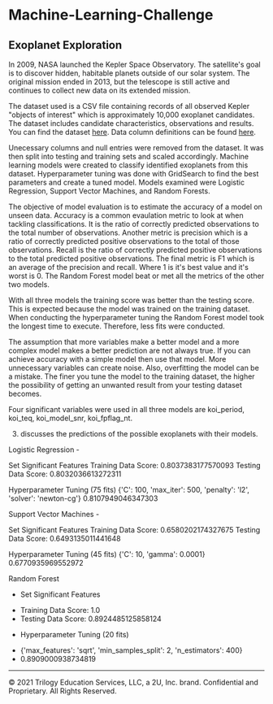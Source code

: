 # Machine-Learning-Challenge
## Exoplanet Exploration

In 2009, NASA launched the Kepler Space Observatory.  The satellite's goal is to discover hidden, habitable planets outside of our solar system.  The original mission ended in 2013, but the telescope is still active and continues to collect new data on its extended mission.

The dataset used is a CSV file containing records of all observed Kepler "objects of interest" which is approximately 10,000 exoplanet candidates.  The dataset includes candidate characteristics, observations and results.  You can find the dataset [here](https://www.kaggle.com/nasa/kepler-exoplanet-search-results).  Data column definitions can be found [here](https://exoplanetarchive.ipac.caltech.edu/docs/API_kepcandidate_columns.html).

Unecessary columns and null entries were removed from the dataset.  It was then split into testing and training sets and scaled accordingly.  Machine learning models were created to classify identified exoplanets from this dataset. Hyperparameter tuning was done with GridSearch to find the best parameters and create a tuned model.  Models examined were Logistic Regression, Support Vector Machines, and Random Forests.  

The objective of model evaluation is to estimate the accuracy of a model on unseen data.  Accuracy is a common evaulation metric to look at when tackling classifications.  It is the ratio of correctly predicted observations to the total number of observations.  Another metric is precision which is a ratio of correctly predicted positive observations to the total of those observations.  Recall is the ratio of correctly predicted positive observations to the total predicted positive observations.  The final metric is F1 which is an average of the precision and recall.  Where 1 is it's best value and it's worst is 0.  The Random Forest model beat or met all the metrics of the other two models.

With all three models the training score was better than the testing score.  This is expected because the model was trained on the training dataset.  When conducting the hyperparameter tuning the Random Forest model took the longest time to execute.  Therefore, less fits were conducted.

The assumption that more variables make a better model and a more complex model makes a better prediction are not always true.  If you can achieve accuracy with a simple model then use that model.  More unnecessary variables can create noise.  Also, overfitting the model can be a mistake.  The finer you tune the model to the training dataset, the higher the possibility of getting an unwanted result from your testing dataset becomes.

Four significant variables were used in all three models are koi_period, koi_teq, koi_model_snr, koi_fpflag_nt.  



3. discusses the predictions of the possible exoplanets with their models.

Logistic Regression - 

Set Significant Features
Training Data Score: 0.8037383177570093
Testing Data Score: 0.8032036613272311

Hyperparameter Tuning (75 fits)
{'C': 100, 'max_iter': 500, 'penalty': 'l2', 'solver': 'newton-cg'}
0.8107949046347303

Support Vector Machines -

Set Significant Features
Training Data Score: 0.6580202174327675
Testing Data Score: 0.6493135011441648

Hyperparameter Tuning (45 fits)
{'C': 10, 'gamma': 0.0001}
0.6770935969552972

Random Forest
* Set Significant Features
- Training Data Score: 1.0
- Testing Data Score: 0.8924485125858124

* Hyperparameter Tuning (20 fits)
- {'max_features': 'sqrt', 'min_samples_split': 2, 'n_estimators': 400}
- 0.8909000938734819

---
© 2021 Trilogy Education Services, LLC, a 2U, Inc. brand. Confidential and Proprietary. All Rights Reserved.